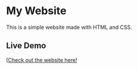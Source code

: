 # My Website

This is a simple website made with HTML and CSS.

## Live Demo  
[[Check out the website here!](https://jisunc711.github.io/Google-website/)
